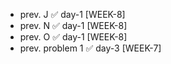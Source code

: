 - prev. J  ✅ day-1 [WEEK-8]
- prev. N  ✅ day-1 [WEEK-8]
- prev. O  ✅ day-1 [WEEK-8]
- prev. problem 1 ✅ day-3 [WEEK-7]